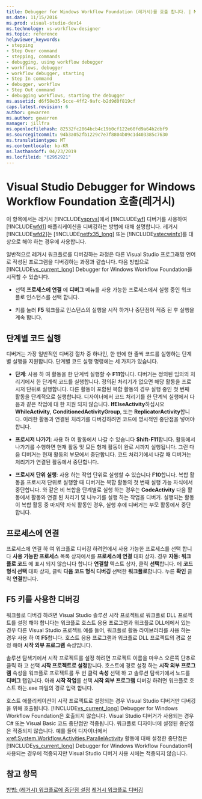 ```yaml
---
title: Debugger for Windows Workflow Foundation (레거시)를 호출 합니다. | Microsoft Docs
ms.date: 11/15/2016
ms.prod: visual-studio-dev14
ms.technology: vs-workflow-designer
ms.topic: reference
helpviewer_keywords:
- stepping
- Step Over command
- stepping, commands
- debugging, using workflow debugger
- workflows, debugger
- workflow debugger, starting
- Step In command
- debugger, workflow
- Step Out command
- debugging workflows, starting the debugger
ms.assetid: d6f58e35-5cce-4ff2-9afc-b2d9d0f819cf
caps.latest.revision: 6
author: gewarren
ms.author: gewarren
manager: jillfra
ms.openlocfilehash: 82532fc2864bcb4c19b0cf122e60fd9a64b2dbf9
ms.sourcegitcommit: 94b3a052fb1229c7e7f8804b09c1d403385c7630
ms.translationtype: MT
ms.contentlocale: ko-KR
ms.lasthandoff: 04/23/2019
ms.locfileid: "62952921"
---
```

# <a name="invoking-the-visual-studio-debugger-for-windows-workflow-foundation-legacy"></a>Visual Studio Debugger for Windows Workflow Foundation 호출(레거시)
이 항목에서는 레거시 [!INCLUDE[vsprvs](../includes/vsprvs-md.md)]에서 [!INCLUDE[wf](../includes/wf-md.md)] 디버거를 사용하여 [!INCLUDE[wfd1](../includes/wfd1-md.md)] 애플리케이션을 디버깅하는 방법에 대해 설명합니다. 레거시 [!INCLUDE[wfd2](../includes/wfd2-md.md)]는 [!INCLUDE[netfx35_long](../includes/netfx35-long-md.md)] 또는 [!INCLUDE[vstecwinfx](../includes/vstecwinfx-md.md)]를 대상으로 해야 하는 경우에 사용합니다.

 일반적으로 레거시 워크플로를 디버깅하는 과정은 다른 Visual Studio 프로그래밍 언어로 작성된 프로그램을 디버깅하는 과정과 같습니다. 다음 방법으로 [!INCLUDE[vs_current_long](../includes/vs-current-long-md.md)] Debugger for Windows Workflow Foundation을 시작할 수 있습니다.

- 선택 **프로세스에 연결** 에 **디버그** 메뉴를 사용 가능한 프로세스에서 실행 중인 워크플로 인스턴스를 선택 합니다.

- 키를 눌러 **F5** 워크플로 인스턴스의 실행을 시작 하거나 중단점이 적중 된 후 실행을 계속 합니다.

## <a name="stepping-through-code"></a>단계별 코드 실행
 디버거는 가장 일반적인 디버깅 절차 중 하나인, 한 번에 한 줄씩 코드를 실행하는 단계별 실행을 지원합니다. 단계별 코드 실행 명령에는 세 가지가 있습니다.

- **단계**: 사용 하 여 활동을 한 단계씩 실행할 수 **F11**합니다. 디버거는 정의된 임의의 처리기에서 한 단계씩 코드를 실행합니다. 정의된 처리기가 없으면 해당 활동을 프로시저 단위로 실행합니다. 다른 활동이 포함된 복합 활동의 경우 실행 중인 첫 번째 활동을 단계적으로 실행합니다. 디자이너에서 코드 처리기를 한 단계씩 실행에서 다음과 같은 작업에 대 한 지원 되지 않습니다. **IfElseActivity**하십시오 **WhileActivity**, **ConditionedActivityGroup**, 또는 **ReplicatorActivity**합니다. 이러한 활동과 연결된 처리기를 디버깅하려면 코드에 명시적인 중단점을 넣어야 합니다.

- **프로시저 나가기**: 사용 하 여 활동에서 나갈 수 있습니다 **Shift-F11**합니다. 활동에서 나가기를 수행하면 현재 활동 및 모든 형제 활동이 완료 시까지 실행됩니다. 그런 다음 디버거는 현재 활동의 부모에서 중단합니다. 코드 처리기에서 나갈 때 디버거는 처리기가 연결된 활동에서 중단합니다.

- **프로시저 단위 실행**: 사용 하는 작업 단위로 실행할 수 있습니다 **F10**합니다. 복합 활동을 프로시저 단위로 실행할 때 디버거는 복합 활동의 첫 번째 실행 가능 자식에서 중단합니다. 와 같은 비 복합을 단계별로 실행 하는 경우는 **CodeActivity** 다음 활동에서 활동와 연결 된 처리기 및 나누기를 실행 하는 작업을 디버거. 실행되는 활동이 복합 활동 중 마지막 자식 활동인 경우, 실행 후에 디버거는 부모 활동에서 중단합니다.

## <a name="attaching-to-a-process"></a>프로세스에 연결
 프로세스에 연결 하 여 워크플로 디버깅 하려면에서 사용 가능한 프로세스를 선택 합니다 **사용 가능한 프로세스** 목록 상자에서를 **프로세스에 연결** 대화 상자. 경우 **자동: 워크플로 코드** 에 표시 되지 않습니다 합니다 **연결할** 텍스트 상자, 클릭 **선택**합니다. 에 **코드 형식 선택** 대화 상자, 클릭 **다음 코드 형식 디버깅** 선택한 **워크플로**합니다. 누른 **확인** 클릭 **연결**합니다.

## <a name="debugging-with-f5"></a>F5 키를 사용한 디버깅
 워크플로 디버깅 하려면 Visual Studio 솔루션 시작 프로젝트로 워크플로 DLL 프로젝트를 설정 해야 합니다는 워크플로 호스트 응용 프로그램과 워크플로 DLL에에서 있는 경우 다른 Visual Studio 프로젝트 예를 들어, 워크플로 활동 라이브러리를 사용 하는 경우 사용 하 여 **F5**합니다. 호스트 응용 프로그램과 워크플로 DLL 프로젝트의 경로 설정 해야 **시작 외부 프로그램** 속성입니다.

 솔루션 탐색기에서 시작 프로젝트를 설정 하려면 프로젝트 이름을 마우스 오른쪽 단추로 클릭 하 고 선택 **시작 프로젝트로 설정**합니다. 호스트에 경로 설정 하는 **시작 외부 프로그램** 속성을 워크플로 프로젝트를 두 번 클릭 **속성** 선택 하 고 솔루션 탐색기에서 노드를 **디버그** 탭입니다. 아래 **시작 작업**를 선택 **시작 외부 프로그램** 디버깅 하려면 워크플로 호스트 하는.exe 파일의 경로 입력 합니다.

 호스트 애플리케이션이 시작 프로젝트로 설정되는 경우 Visual Studio 디버거만 디버깅을 위해 호출됩니다. [!INCLUDE[vs_current_long](../includes/vs-current-long-md.md)] Debugger for Windows Workflow Foundation은 호출되지 않습니다. Visual Studio 디버거가 사용되는 경우 C# 또는 Visual Basic 코드 중단점만 적중됩니다. 워크플로 디자이너에 설정된 중단점은 적중되지 않습니다. 예를 들어 디자이너에서 <xref:System.Workflow.Activities.ParallelActivity> 활동에 대해 설정한 중단점은 [!INCLUDE[vs_current_long](../includes/vs-current-long-md.md)] Debugger for Windows Workflow Foundation이 사용되는 경우에 적중되지만 Visual Studio 디버거 사용 시에는 적중되지 않습니다.

## <a name="see-also"></a>참고 항목
 [방법: (레거시) 워크플로에 중단점 설정](../workflow-designer/how-to-set-breakpoints-in-workflows-legacy.md) [레거시 워크플로 디버깅](../workflow-designer/debugging-legacy-workflows.md)